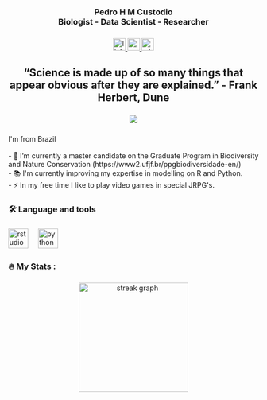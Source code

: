 <h3 align="center">Pedro H M Custodio<br>Biologist - Data Scientist - Researcher</h3>

###

<div align="center">
  <a href="https://www.linkedin.com/in/pedro-menini/" target="_blank">
    <img src="https://img.shields.io/static/v1?message=LinkedIn&logo=linkedin&label=&color=0077B5&logoColor=white&labelColor=&style=for-the-badge" height="25" alt="linkedin logo"  />
  </a>
  <a href="https://www.youtube.com/channel/UC3NbcWdfSXmVkWyB8DxIKKA" target="_blank">
    <img src="https://img.shields.io/static/v1?message=Youtube&logo=youtube&label=&color=FF0000&logoColor=white&labelColor=&style=for-the-badge" height="25" alt="youtube logo"  />
  </a>
  <a href="https://wa.me/5532991668831" target="_blank">
    <img src="https://img.shields.io/static/v1?message=Whatsapp&logo=whatsapp&label=&color=25D366&logoColor=white&labelColor=&style=for-the-badge" height="25" alt="whatsapp logo"  />
  </a>
</div>

###

<h2 align="center">“Science is made up of so many things that appear obvious after they are explained.” - Frank Herbert, Dune</h2>

###

<div align="center">
  <img src="https://visitor-badge.laobi.icu/badge?page_id=Panini210.Panini210&"  />
</div>

###

<p align="left">I'm from Brazil<br><br>- 🔭 I’m currently a master candidate on the Graduate Program in Biodiversity and Nature Conservation (https://www2.ufjf.br/ppgbiodiversidade-en/)<br>- 📚 I'm currently improving my expertise in modelling on R and Python.<br>- ⚡ In my free time I like to play video games in special JRPG's.</p>

###

<h3 align="left">🛠 Language and tools</h3>

###

<div align="left">
  <img src="https://cdn.jsdelivr.net/gh/devicons/devicon/icons/rstudio/rstudio-original.svg" height="40" alt="rstudio logo"  />
  <img width="12" />
  <img src="https://cdn.jsdelivr.net/gh/devicons/devicon/icons/python/python-original.svg" height="40" alt="python logo"  />
</div>

###

<h3 align="left">🔥   My Stats :</h3>

###

<div align="center">
  <img src="https://streak-stats.demolab.com?user=Panini210&locale=en&mode=daily&theme=dark&hide_border=false&border_radius=5&order=3" height="220" alt="streak graph"  />
</div>

###




###

